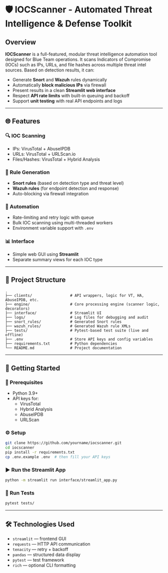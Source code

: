 
# 🛡️ IOCScanner - Automated Threat Intelligence & Defense Toolkit

## Overview

**IOCScanner** is a full-featured, modular threat intelligence automation tool designed for Blue Team operations. It scans Indicators of Compromise (IOCs) such as IPs, URLs, and file hashes across multiple threat intel sources. Based on detection results, it can:

- Generate **Snort** and **Wazuh** rules dynamically
- Automatically **block malicious IPs** via firewall
- Present results in a clean **Streamlit web interface**
- Respect **API rate limits** with built-in queuing and backoff
- Support **unit testing** with real API endpoints and logs

---

## 🌐 Features

### 🔍 IOC Scanning
- IPs: VirusTotal + AbuseIPDB
- URLs: VirusTotal + URLScan.io
- Files/Hashes: VirusTotal + Hybrid Analysis

### 📜 Rule Generation
- **Snort rules** (based on detection type and threat level)
- **Wazuh rules** (for endpoint detection and response)
- Auto-blocking via firewall integration

### 🧠 Automation
- Rate-limiting and retry logic with queue
- Bulk IOC scanning using multi-threaded workers
- Environment variable support with `.env`

### 📊 Interface
- Simple web GUI using **Streamlit**
- Separate summary views for each IOC type

---

## 📁 Project Structure

```
.
├── clients/                 # API wrappers, logic for VT, HA, AbuseIPDB, etc.
├── engine/                  # Core processing engine (scanner logic, decorators)
├── interface/               # Streamlit UI
├── logs/                    # Log files for debugging and audit
├── snort_rules/             # Generated Snort rules
├── wazuh_rules/             # Generated Wazuh rule XMLs
├── tests/                   # Pytest-based test suite (live and offline)
├── .env                     # Store API keys and config variables
├── requirements.txt         # Python dependencies
└── README.md                # Project documentation
```

---

## 🚀 Getting Started

### 🔧 Prerequisites

- Python 3.9+
- API keys for:
  - VirusTotal
  - Hybrid Analysis
  - AbuseIPDB
  - URLScan

### ⚙️ Setup

```bash
git clone https://github.com/yourname/iocscanner.git
cd iocscanner
pip install -r requirements.txt
cp .env.example .env  # then fill your API keys
```

### ▶️ Run the Streamlit App

```bash
python -m streamlit run interface/streamlit_app.py
```

### 🧪 Run Tests

```bash
pytest tests/
```

---

## 🛠️ Technologies Used

- `streamlit` — frontend GUI
- `requests` — HTTP API communication
- `tenacity` — retry + backoff
- `pandas` — structured data display
- `pytest` — test framework
- `rich` — optional CLI formatting
